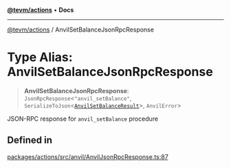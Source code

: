 [**@tevm/actions**](../README.md) • **Docs**

***

[@tevm/actions](../globals.md) / AnvilSetBalanceJsonRpcResponse

# Type Alias: AnvilSetBalanceJsonRpcResponse

> **AnvilSetBalanceJsonRpcResponse**: `JsonRpcResponse`\<`"anvil_setBalance"`, `SerializeToJson`\<[`AnvilSetBalanceResult`](AnvilSetBalanceResult.md)\>, `AnvilError`\>

JSON-RPC response for `anvil_setBalance` procedure

## Defined in

[packages/actions/src/anvil/AnvilJsonRpcResponse.ts:87](https://github.com/evmts/tevm-monorepo/blob/main/packages/actions/src/anvil/AnvilJsonRpcResponse.ts#L87)

